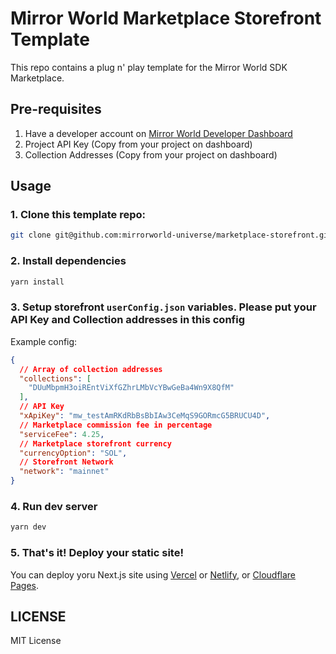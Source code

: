 # Mirror World Marketplace Storefront Template

This repo contains a plug n' play template for the Mirror World SDK Marketplace.

## Pre-requisites
1. Have a developer account on [Mirror World Developer Dashboard](https://app.mirrorworld.fun)
2. Project API Key (Copy from your project on dashboard)
3. Collection Addresses (Copy from your project on dashboard)

## Usage
### 1. Clone this template repo:
```sh
git clone git@github.com:mirrorworld-universe/marketplace-storefront.git
```

### 2. Install dependencies
```sh
yarn install
```

### 3. Setup storefront `userConfig.json` variables. Please put your API Key and Collection addresses in this config
Example config:
```json
{
  // Array of collection addresses
  "collections": [
    "DUuMbpmH3oiREntViXfGZhrLMbVcYBwGeBa4Wn9X8QfM"
  ],
  // API Key
  "xApiKey": "mw_testAmRKdRbBsBbIAw3CeMqS9GORmcG5BRUCU4D",
  // Marketplace commission fee in percentage
  "serviceFee": 4.25,
  // Marketplace storefront currency
  "currencyOption": "SOL",
  // Storefront Network
  "network": "mainnet"
}
```


###  4. Run dev server
```sh
yarn dev
```

### 5. That's it! Deploy your static site!
You can deploy yoru Next.js site using [Vercel](https://vercel.com) or [Netlify](https://netlify.com), or [Cloudflare Pages](https://pages.cloudflare.dev).

## LICENSE
MIT License
